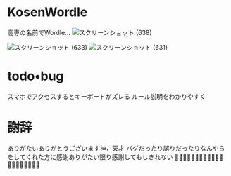 # KosenWordle
高専の名前でWordle...
![スクリーンショット (638)](https://user-images.githubusercontent.com/42578480/153790264-c24b7476-5d22-4c42-b96d-e63d7b1d92fe.png)

![スクリーンショット (633)](https://user-images.githubusercontent.com/42578480/153789109-febb35bd-8000-4c6c-9013-0e8ef394b9d8.png)
![スクリーンショット (631)](https://user-images.githubusercontent.com/42578480/153789114-539dc32e-85d9-451c-8661-0e3e79d0d645.png)

# todo•bug
スマホでアクセスするとキーボードがズレる
ルール説明をわかりやすく

# 謝辞
ありがたいありがとうございます神，天才
バグだったり誤りだったりなんやらをしてくれた方に感謝ありがたい限り感謝してもしきれない
🙇‍♂️🙇‍♂️🙇‍♂️🙇‍♂️🙇‍♂️🙇‍♂️🙇‍♂️🙇‍♂️🙇‍♂️🙇‍♂️

